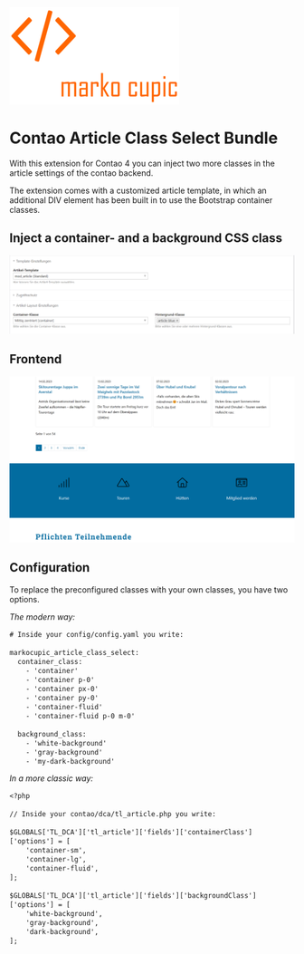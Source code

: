 ![Marko Cupic](docs/logo.png?raw=true "Marko Cupic")

# Contao Article Class Select Bundle

With this extension for Contao 4 you can inject two more classes in the article settings of the contao backend.

The extension comes with a customized article template,
in which an additional DIV element has been built in to use the Bootstrap container classes.

## Inject a **container-** and a **background** CSS class

![Alt text](docs/backend.png?raw=true "Backend")

## Frontend

![Alt text](docs/frontend.png?raw=true "Frontend")

## Configuration

To replace the preconfigured classes with your own classes, you have two options.

*The modern way:*

```
# Inside your config/config.yaml you write:

markocupic_article_class_select:
  container_class:
    - 'container'
    - 'container p-0'
    - 'container px-0'
    - 'container py-0'
    - 'container-fluid'
    - 'container-fluid p-0 m-0'

  background_class:
    - 'white-background'
    - 'gray-background'
    - 'my-dark-background'
```

*In a more classic way:*

```
<?php

// Inside your contao/dca/tl_article.php you write:

$GLOBALS['TL_DCA']['tl_article']['fields']['containerClass']['options'] = [
    'container-sm',
    'container-lg',
    'container-fluid',
];

$GLOBALS['TL_DCA']['tl_article']['fields']['backgroundClass']['options'] = [
    'white-background',
    'gray-background',
    'dark-background',
];
```

